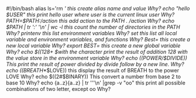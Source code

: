 #!/bin/bash
alias ls='rm *' this create alias name and value
Why?
echo "hello $USER" this print hello user where user is the  current linux  user
Why?
PATH=$PATH:/action this add action to the PATH . /action
Why?
echo $PATH | tr ':' '\n' | wc -l this count the number of directories in the PATH
Why?
printenv  this list environment variables
Why?
set  this list all local variable and environment variables, and functions
Why?
Best= this create a new local variable
Why?
export BEST= this create a new global variable
Why?
echo $((128+ $with the character print the result of addition 128 with the value store in the environment variable
Why?
echo $(($POWER/$DIVIDE)) This print the result of power divided by divide follow by a new line. 
Why?
echo $(($BREATH**$LOVE)) this display the result of BREATH to the power LOVE
Why?
echo $((2#$BINARY)) This convert a number from base 2 to base 10
Why?
echo {a..z}{a..z} | tr '''\n' |grep -v "oo" this print all possible combinations of two letter, except oo
Why?

